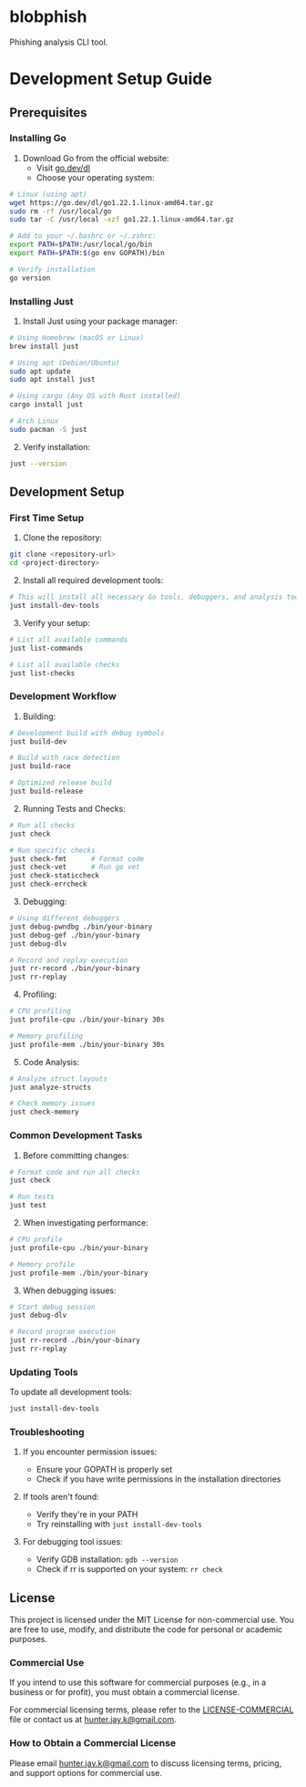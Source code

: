 # blobphish
Phishing analysis CLI tool.

# Development Setup Guide

## Prerequisites

### Installing Go
1. Download Go from the official website:
   - Visit [go.dev/dl](https://go.dev/dl/)
   - Choose your operating system:

```bash
# Linux (using apt)
wget https://go.dev/dl/go1.22.1.linux-amd64.tar.gz
sudo rm -rf /usr/local/go 
sudo tar -C /usr/local -xzf go1.22.1.linux-amd64.tar.gz

# Add to your ~/.bashrc or ~/.zshrc:
export PATH=$PATH:/usr/local/go/bin
export PATH=$PATH:$(go env GOPATH)/bin

# Verify installation
go version
```

### Installing Just
1. Install Just using your package manager:

```bash
# Using Homebrew (macOS or Linux)
brew install just

# Using apt (Debian/Ubuntu)
sudo apt update
sudo apt install just

# Using cargo (Any OS with Rust installed)
cargo install just

# Arch Linux
sudo pacman -S just
```

2. Verify installation:
```bash
just --version
```

## Development Setup

### First Time Setup

1. Clone the repository:
```bash
git clone <repository-url>
cd <project-directory>
```

2. Install all required development tools:
```bash
# This will install all necessary Go tools, debuggers, and analysis tools
just install-dev-tools
```

3. Verify your setup:
```bash
# List all available commands
just list-commands

# List all available checks
just list-checks
```

### Development Workflow

1. Building:
```bash
# Development build with debug symbols
just build-dev

# Build with race detection
just build-race

# Optimized release build
just build-release
```

2. Running Tests and Checks:
```bash
# Run all checks
just check

# Run specific checks
just check-fmt      # Format code
just check-vet      # Run go vet
just check-staticcheck
just check-errcheck
```

3. Debugging:
```bash
# Using different debuggers
just debug-pwndbg ./bin/your-binary
just debug-gef ./bin/your-binary
just debug-dlv

# Record and replay execution
just rr-record ./bin/your-binary
just rr-replay
```

4. Profiling:
```bash
# CPU profiling
just profile-cpu ./bin/your-binary 30s

# Memory profiling
just profile-mem ./bin/your-binary 30s
```

5. Code Analysis:
```bash
# Analyze struct layouts
just analyze-structs

# Check memory issues
just check-memory
```

### Common Development Tasks

1. Before committing changes:
```bash
# Format code and run all checks
just check

# Run tests
just test
```

2. When investigating performance:
```bash
# CPU profile
just profile-cpu ./bin/your-binary

# Memory profile
just profile-mem ./bin/your-binary
```

3. When debugging issues:
```bash
# Start debug session
just debug-dlv

# Record program execution
just rr-record ./bin/your-binary
just rr-replay
```

### Updating Tools

To update all development tools:
```bash
just install-dev-tools
```

### Troubleshooting

1. If you encounter permission issues:
   - Ensure your GOPATH is properly set
   - Check if you have write permissions in the installation directories

2. If tools aren't found:
   - Verify they're in your PATH
   - Try reinstalling with `just install-dev-tools`

3. For debugging tool issues:
   - Verify GDB installation: `gdb --version`
   - Check if rr is supported on your system: `rr check`

## License

This project is licensed under the MIT License for non-commercial use. You are free to use, modify, and distribute the code for personal or academic purposes.

### Commercial Use
If you intend to use this software for commercial purposes (e.g., in a business or for profit), you must obtain a commercial license.

For commercial licensing terms, please refer to the [LICENSE-COMMERCIAL](LICENSE-COMMERCIAL) file or contact us at hunter.jay.k@gmail.com.

### How to Obtain a Commercial License
Please email hunter.jay.k@gmail.com to discuss licensing terms, pricing, and support options for commercial use.

